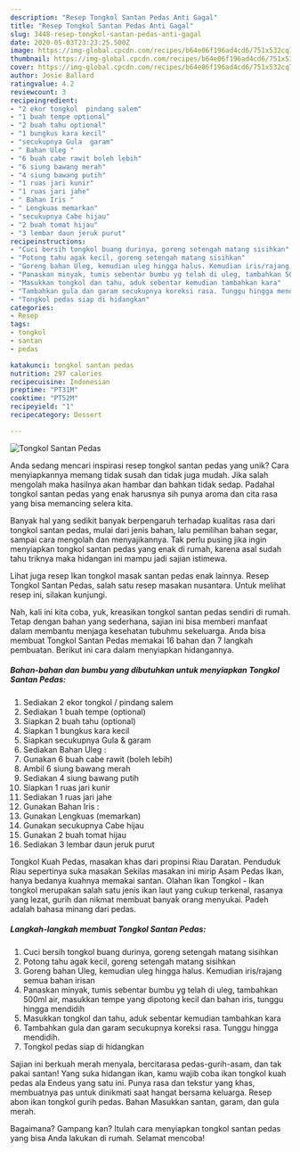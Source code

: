 ```yaml
---
description: "Resep Tongkol Santan Pedas Anti Gagal"
title: "Resep Tongkol Santan Pedas Anti Gagal"
slug: 3448-resep-tongkol-santan-pedas-anti-gagal
date: 2020-05-03T23:23:25.500Z
image: https://img-global.cpcdn.com/recipes/b64e06f196ad4cd6/751x532cq70/tongkol-santan-pedas-foto-resep-utama.jpg
thumbnail: https://img-global.cpcdn.com/recipes/b64e06f196ad4cd6/751x532cq70/tongkol-santan-pedas-foto-resep-utama.jpg
cover: https://img-global.cpcdn.com/recipes/b64e06f196ad4cd6/751x532cq70/tongkol-santan-pedas-foto-resep-utama.jpg
author: Josie Ballard
ratingvalue: 4.2
reviewcount: 3
recipeingredient:
- "2 ekor tongkol  pindang salem"
- "1 buah tempe optional"
- "2 buah tahu optional"
- "1 bungkus kara kecil"
- "secukupnya Gula  garam"
- " Bahan Uleg "
- "6 buah cabe rawit boleh lebih"
- "6 siung bawang merah"
- "4 siung bawang putih"
- "1 ruas jari kunir"
- "1 ruas jari jahe"
- " Bahan Iris "
- " Lengkuas memarkan"
- "secukupnya Cabe hijau"
- "2 buah tomat hijau"
- "3 lembar daun jeruk purut"
recipeinstructions:
- "Cuci bersih tongkol buang durinya, goreng setengah matang sisihkan"
- "Potong tahu agak kecil, goreng setengah matang sisihkan"
- "Goreng bahan Uleg, kemudian uleg hingga halus. Kemudian iris/rajang semua bahan irisan"
- "Panaskan minyak, tumis sebentar bumbu yg telah di uleg, tambahkan 500ml air, masukkan tempe yang dipotong kecil dan bahan iris, tunggu hingga mendidih"
- "Masukkan tongkol dan tahu, aduk sebentar kemudian tambahkan kara"
- "Tambahkan gula dan garam secukupnya koreksi rasa. Tunggu hingga mendidih."
- "Tongkol pedas siap di hidangkan"
categories:
- Resep
tags:
- tongkol
- santan
- pedas

katakunci: tongkol santan pedas 
nutrition: 297 calories
recipecuisine: Indonesian
preptime: "PT31M"
cooktime: "PT52M"
recipeyield: "1"
recipecategory: Dessert

---
```



![Tongkol Santan Pedas](https://img-global.cpcdn.com/recipes/b64e06f196ad4cd6/751x532cq70/tongkol-santan-pedas-foto-resep-utama.jpg)

Anda sedang mencari inspirasi resep tongkol santan pedas yang unik? Cara menyiapkannya memang tidak susah dan tidak juga mudah. Jika salah mengolah maka hasilnya akan hambar dan bahkan tidak sedap. Padahal tongkol santan pedas yang enak harusnya sih punya aroma dan cita rasa yang bisa memancing selera kita.

Banyak hal yang sedikit banyak berpengaruh terhadap kualitas rasa dari tongkol santan pedas, mulai dari jenis bahan, lalu pemilihan bahan segar, sampai cara mengolah dan menyajikannya. Tak perlu pusing jika ingin menyiapkan tongkol santan pedas yang enak di rumah, karena asal sudah tahu triknya maka hidangan ini mampu jadi sajian istimewa.

Lihat juga resep Ikan tongkol masak santan pedas enak lainnya. Resep Tongkol Santan Pedas, salah satu resep masakan nusantara. Untuk melihat resep ini, silakan kunjungi.


Nah, kali ini kita coba, yuk, kreasikan tongkol santan pedas sendiri di rumah. Tetap dengan bahan yang sederhana, sajian ini bisa memberi manfaat dalam membantu menjaga kesehatan tubuhmu sekeluarga. Anda bisa membuat Tongkol Santan Pedas memakai 16 bahan dan 7 langkah pembuatan. Berikut ini cara dalam menyiapkan hidangannya.

<!--inarticleads1-->

##### Bahan-bahan dan bumbu yang dibutuhkan untuk menyiapkan Tongkol Santan Pedas:

1. Sediakan 2 ekor tongkol / pindang salem
1. Sediakan 1 buah tempe (optional)
1. Siapkan 2 buah tahu (optional)
1. Siapkan 1 bungkus kara kecil
1. Siapkan secukupnya Gula &amp; garam
1. Sediakan  Bahan Uleg :
1. Gunakan 6 buah cabe rawit (boleh lebih)
1. Ambil 6 siung bawang merah
1. Sediakan 4 siung bawang putih
1. Siapkan 1 ruas jari kunir
1. Sediakan 1 ruas jari jahe
1. Gunakan  Bahan Iris :
1. Gunakan  Lengkuas (memarkan)
1. Gunakan secukupnya Cabe hijau
1. Gunakan 2 buah tomat hijau
1. Sediakan 3 lembar daun jeruk purut


Tongkol Kuah Pedas, masakan khas dari propinsi Riau Daratan. Penduduk Riau sepertinya suka masakan Sekilas masakan ini mirip Asam Pedas Ikan, hanya bedanya kuahnya memakai santan. Olahan Ikan Tongkol - Ikan tongkol merupakan salah satu jenis ikan laut yang cukup terkenal, rasanya yang lezat, gurih dan nikmat membuat banyak orang menyukai. Padeh adalah bahasa minang dari pedas. 

<!--inarticleads2-->

##### Langkah-langkah membuat Tongkol Santan Pedas:

1. Cuci bersih tongkol buang durinya, goreng setengah matang sisihkan
1. Potong tahu agak kecil, goreng setengah matang sisihkan
1. Goreng bahan Uleg, kemudian uleg hingga halus. Kemudian iris/rajang semua bahan irisan
1. Panaskan minyak, tumis sebentar bumbu yg telah di uleg, tambahkan 500ml air, masukkan tempe yang dipotong kecil dan bahan iris, tunggu hingga mendidih
1. Masukkan tongkol dan tahu, aduk sebentar kemudian tambahkan kara
1. Tambahkan gula dan garam secukupnya koreksi rasa. Tunggu hingga mendidih.
1. Tongkol pedas siap di hidangkan


Sajian ini berkuah merah menyala, bercitarasa pedas-gurih-asam, dan tak pakai santan! Yang suka hidangan ikan, kamu wajib coba ikan tongkol kuah pedas ala Endeus yang satu ini. Punya rasa dan tekstur yang khas, membuatnya pas untuk dinikmati saat hangat bersama keluarga. Resep abon ikan tongkol gurih pedas. Bahan Masukkan santan, garam, dan gula merah. 

Bagaimana? Gampang kan? Itulah cara menyiapkan tongkol santan pedas yang bisa Anda lakukan di rumah. Selamat mencoba!
